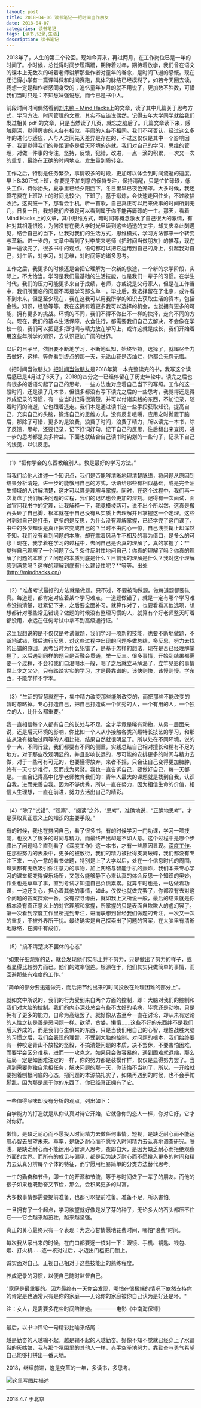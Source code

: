 ```yaml
---
layout: post
title: 2018-04-06 读书笔记——把时间当作朋友
date: 2018-04-07
categories: 读书笔记
tags: [读书,记录,生活]
description: 读书笔记
---
```


2018年了，人生的第二个轮回。现如今算来，再过两月，在工作岗位已是一年的时间了。小时候，总觉得时间步履蹒跚，期待着过年，期待着放学，我们曾在语文的课本上无数次的听着老师讲解那些作者对童年的眷念，是时间飞逝的感慨。现在还记得小学有一篇课叫做和时间赛跑，具体的脉络已经模糊了，如若今天回去读，我想一定是和作者感同身受的；追忆童年岁月的就不用说了，更加数不胜数，可惜我们当时只是：不知愁味强说愁，而今已是书中人。

前段时间时间偶然看到[刘未鹏 – Mind Hacks](http://mindhacks.cn/2010/11/14/the-importance-of-knowing-why-part2/)上的文章，读了其中几篇关于思考方式，学习方法，时间管理的文章，其实不应该说偶然，记得去年大学同学就给我们发过相关 pdf 的文章，只是当然读了几页，就忘之脑后了。几篇文章读下来，感触颇深，觉得厉害的人各有相似，平庸的人各不相同。我们不可否认，经过这么多年的进化与适应，人与人之间先天差异是存在的，不过这仅仅是其中一个影响因子，我更觉得我们的差距更多是后天环境的造就。我们对自己的学习，思维的管理，对做一件事的专注，坚持，反馈，犯错，改进，一点一滴的积累，一次又一次的重复，最终在正确的时间地点，发生量到质转变。

工作之后，特别是任务繁杂，事情较多的时段，更加可以体会到时间流逝的速度。早上8:30正式上班，你要是不加刻意的保持专注，保持清醒，只是忙忙碌碌，低头工作，待你抬头，夏季里已经夕阳西下，冬日里早已夜色笼罩。大多时候，我还算花费在上班路上的时间比较少，下班了，基于锻炼，会快速走回住处，不过收拾收拾，这捣鼓一下，那看会手机，听一首歌，自己真正可以用来做事的时间所剩无几，日复一日，我想我们应该是可以看到属于你不能再庸碌的一生。那天，看着Mind Hacks上的文章，其中思维方式，暗时间等概念激发了自己很大的激情，有种对其相逢恨晚，为何没有在我大学时光里读到这些通透的文字，却又庆幸此刻遇见，结合自己的当下，让我对我们的生活方式，思维模式，学习方法都来一个转变与革新。进一步的，文章中看到了对李笑来老师《把时间当做朋友》的推荐，现在第一遍读完了，很多书中的观点，语句都可以把它运用到自己的身上，引起我对自己，对生活，对学习，对思维，对时间等的诸多思考。

工作之后，我更多的时候还是会把它理解为一次新的旅途，一个新的求学阶段，实际上，不太恰当。学习是我们最基础的生活技能，也是我们一辈子的习惯。在学生时代，我们的压力可能更多来自于成绩，老师，亦或说是父母家人，但是在工作当中，我们所面临的问题不再是学习那么单一。毕业后，我选择留在了北京，或许看不到未来，但是至少现在，我在这我可以用我所学的知识去获取生活的资本，包括金钱，知识，经验等等，我在这拥有着更多我可以选择的机会，也就拥有更多的可能，拥有更多的挑战。环境的不同，我们不得不做出不一样的抉择，走向不同的方向。现在，我们的基本生活保障，衣食住行，都需要我们自己去解决，不会像在学校一般，我们可以把更多把时间与精力放在学习上，或许这就是成长，我们开始着用这些年所学的知识，去认识更加广阔的世界。

以后的日子里，依旧要不断地学习，不断地认知，始终坚持，选择了，就竭尽全力去做好，这样，等你看到终点的那一天，无论山花是否灿烂，你都会无怨无悔。

《把时间当做朋友》[把时间当做朋友](http://www.zhibimo.com/books/xiaolai/ba-shi-jian-dang-zuo-peng-you)是2018年第一本完整读完的书，我写这个读后感已是4月过了6天了，2018的四分之一已经停留在了历史年轮中。读完之后也有很多的话语勾起了自己的思考，一些方法也对应着自己当下的写照。工作的这一段时间，还是读了几本书，但很多都没有写下读完之后的一些思考，我觉得还是得养成记录的习惯，有一些当时记得很清楚，并可以付诸实践的东西，不加记录，随着时间的流逝，它也跟着逃走。我们本是通过读书这一些手段获取知识，提高自己，充实自己的头脑，锻炼自己的思维方式，没有反复咀嚼，应用之时抛置于脑后，那除了可惜，更多的是浪费，浪费了时间，浪费了精力，所以读完一本书，除了反馈，思考，还要记录，记下好词好句，记下自己的反思，往后翻出来查阅，进一步的思考都是良多裨益。下面也就结合自己读书时钩划的一些句子，记录下自己的浅见，以供反思。

_________

（1）“把你学会的东西教给别人。教是最好的学习方法。”

当我们给他人讲述一个知识点，我们是否能够清晰地理清楚脉络，将问题从原因到结果分析清楚，进一步的能够用自己的方式，话语给那些有相似基础，或是完全陌生领域的人讲解清楚，这才可以算是理解与掌握。同时，在这个过程中，我们再一次复盘了我们解决问题的过程，我们的记忆也会更加的深刻。记得有一次面试，面试官问我书中的定理，让我解释一下，我竟模棱两可，说不出个所以然，这真是搬石头砸了自己脚，根本就在于自己没有从实质上去理解并且掌握这一个定理。这些时刻对自己是打击，更多的是反思，为什么没有理解掌握，已经学完了这门课了，书中的多少知识是真正把它变成自己的？当时不由内心一惊，自己浅尝辄止却浑然不知。我们没有看到问题的本质，却在拿着风马牛不相及的事为借口，是多么的可悲！现在，我学着在学习的过程中，去问自己是否真的理解了，真的掌握了：**觉得自己理解了一个问题了么？条件反射性地问自己：你真的理解了吗？你真的理解了问题的本质了？问题的本质到底是什么？目前我的理解是什么？我对这个理解感到满意吗？这样的理解到底有什么建设性呢？**等等。出处(http://mindhacks.cn/)

____

（2）"准备考试最好的方法就是做题。只不过，不要被动做题。做每道题都要认真。每道题，都肯定对应着某个学习难点。一道题做错了，就是一定有哪个学习难点没搞清楚，赶紧记下来，之后要全面补习。就算作对了，也要看看其他选项，想想都针对哪些常见错误？做题的时候没有整理习惯的人，就算有个好老师整天盯着都没用，永远在任何考试中拿不到高级通行证。"

这里我想说的是不仅仅是考试做题，我们学习一项新的技能，也要不断地做题，不断地试错，然后进行反思，对这些过程中出现的问题多做总结，多反思，努力去找的出错的原因，思考当时为什么犯错了，是基于怎样的想法，现在是否已经理解掌握了，以后遇到同样的题目是否融会贯通，举一反三。很多事情，开始到结果都需要一个过程，不会和我们口渴喝水一般，喝了之后就立马解渴了，立竿见影的事情世上少之又少，只有踏踏实实的学习，才是最靠谱的，该快则快，该慢则慢。学东西，不能学样不学本。

_____

（3）“生活的智慧就在于，集中精力改变那些能够改变的，而把那些不能改变的暂时忽略掉。专心打造自己，把自己打造成一个优秀的人，一个有用的人，一个独立的人，比什么都重要。”

我一直相信每个人都有自己的长处与不足，全才毕竟是稀有动物，从另一层面来说，还是后天环境的影响，你比如一个人从小接触各类兴趣特长技艺的学习，和那些从没有接触过同等的人相比较，结果自然就很明显了。所以处在不同环境，说的小一点，不同行业，我们都要有不同的侧重，实践总结自己相对擅长和稍有不足的地方，对于那些改观明显的，并且影响长远的，尽可能的安排更多的时间与精力去做，对于一些可有可无的，也要懂得放弃，来者不拒，只会让自己变得更加臃肿，终有一天寸步难行，反而成为累赘。我也一直告诉自己，要做好自己，每一天都是。一直会记得高中化学老师教育我们的：青年人最大的课题就是找到自我，认识自我，进而完善自我。因为不够优秀，所以一直在努力，因为相信生命的价值，相信人生理想，一直在前进，努力去活出自己的精彩。

____

（4）“除了“试错”、“观察”、“阅读”之外，“思考”，准确地说，“正确地思考”，才是获取真正意义上的知识的主要手段。”

有的时候，我也在拷问自己，看了很多书，有的时候学习一门功课，学习一项技能，也投入了很多的时间与精力，而最终产出却是不如人意。这个过程中是哪个步骤出了问题吗？直到看了《深度工作》这一本书，才有一些原因显现。[深度工作](https://book.douban.com/subject/27056409/)。在那些努力的表象中，更多的被敷衍，我们的精力被扯得支离破碎，我们都没有专注下来，一心一意的看书做题，特别是上了大学以后，处在一个信息时代的周围，每天都有无数吸引你注意力的事物，加上网络与智能手机的轰炸，我们本来专心学习的课堂都变得娱乐场所，又怎么能够静下心来认真的体会反思一个知识的奥妙，作业也是草草了事，直到考试才知道自己负债累累。就算平时也是，一边做着功课，一边还关心，担心着其他的事情，如此，仅仅也就做完罢了，你都没有去对这个问题的答案探索一番，没有探寻缘由，就如我上文所说一般，最后的结果就是你根本没有真正意义上的对它理解和掌握，所掌握的只是表面自欺欺人的虚幻罢了。第一次看到深度工作里所提到专注，进而联想到曾经我们做题的专注，一次又一次的重复，不被外界所干扰。最终确实是自己探索出了问题的答案，在大脑里有清晰地脉络，在胸中有成竹。

____

（5）“搞不清楚决不罢休的心态”

“如果仔细观察的话，就会发现他们实际上并不努力，只是做出了努力的样子，或者显得比较努力而已。他们的效率很差。根源在于，他们其实只做简单的事情，而回避那些有难度的工作。”

“简单的部分要迅速做完，而后把节约出来的时间投放在处理困难的部分上”。

就如文中所说的，我们的行为受到来自两个方面的控制，即：大脑对我们的控制和我们对大脑的控制。我们的内心深处总会有些不太好的毛病，毕竟还是动物，只是拥有了更多的能力，自命为高级罢了。就好像从古至今一直在讨论，却从未有定论的人性之初是善是恶问题一样。欲望，贪婪，懒惰......这些不好的东西并不是我们后天养成的，而是我们与生俱来的东西，只是当我们用自己的心智，理性战胜大脑的习惯之后，我们会表现的理智，不受到大脑的控制。对问题的根本，我们始终要有一种咬定青山不放松的坚毅，不搞清楚问题的本质，决不罢休，不要害怕困难，而要学会区分难易，进而一一攻克之。如果只会做容易的，遇到困难就退缩，那么结局一定是如困难注定的一样，你的努力都是装模作样，仅仅是显得努力罢了。当遇到需要你独自承担任务，解决问题的那一天，你该悔不当初了，所以，一开始就要抱着刨根问底的心态，把问题的本源搞扎实了，如果再遇到的时候，也不会手忙脚乱，因为那是属于你的东西了，你已经真正拥有了它。

_____

一些值得品味却没有分析的观点，列出如下：

自学能力的打造就是从你认真对待它开始，它就像你的恋人一样，你对它好，它才对你好。

懒惰，是缺乏耐心而不愿投入时间精力去做任何事情。短视，是缺乏耐心而不能运用心智去展望未来。草率，是缺乏耐心而不愿投入时间精力去认真地调查研究。肤浅，是缺乏耐心而不能运用心智深入思考。夜郎自大，是因为缺乏耐心而拒绝观察外面的世界。而所有的成见与偏见，都是因为缺乏耐心而不愿投入更多的时间和精力去认真分辨每个个体的特征，而宁愿用粗暴简单的分类方法替代思考。

一生的勤奋和节俭，即一生的开源和节流，等于与时间做了一辈子的朋友。而他的孩子如果也既勤奋又节俭，那么，会积累更多的财富。

大多数事情都需要提前准备，也都可以提前准备。准备不足，所以害怕。

一旦拥有了一个起点，学习欲望就好像是发了芽的种子，无论多大的石头都压不住它——它会越来越茁壮，越来越坚强。

真正的关心最终只有一个表现：为之心甘情愿地花费时间，哪怕“浪费”时间。

每次我从家出来的时候，在门口都要逐一核对一下：眼镜、手机、钥匙、钱包、烟、打火机……逐一核对过后，才迈出门槛把门锁上。

诚实面对自己，正视自己相对于这些技能上的熟练程度。

养成记录的习惯，以便自己随时监督自己。

"家庭是最重要的。因为最终有一天你会发现，哪怕在很极端的情况下依然支持你的肯定是也通常只有是你的家庭——无论你的家庭被你自己认为是好还是坏。"

注：女人，是需要多花些时间陪陪她。————电影《中南海保镖》

_____

最后，以书中评论一句精彩比喻来结尾：

越是勤奋的人越输不起，越是输不起的人越勤奋。好像不知不觉就已经穿上了水晶鞋的灰姑娘，我与那个氛围里的其他人一样，赤手空拳地努力，靠勤奋与勇气希望自己能够打拼出一番天地。

2018，继续前进，这是变革的一年，多读书，多思考。


![这里写图片描述](http://img.blog.csdn.net/20180407005140713?watermark/2/text/aHR0cDovL2Jsb2cuY3Nkbi5uZXQvd3d0MTg4MTE3MDc5NzE=/font/5a6L5L2T/fontsize/400/fill/I0JBQkFCMA==/dissolve/70/gravity/SouthEast)


____

2018.4.7 于北京


